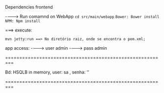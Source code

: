 Dependencies frontend

----> Run comamnd on WebApp
```cd src/main/webapp```
```Bower: Bower install```
```NPM: Npm install```

===> execute:

```mvn jetty:run ==> No diretório raiz, onde se encontra o pom.xml;```

app access:
----> user admin
----> pass admin


=========================================================

Bd: HSQLB in memory, user: sa , senha: ''

=========================================================
